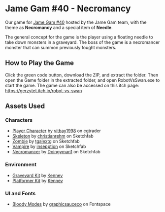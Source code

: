 # Jame Gam #40 - Necromancy

Our game for [Jame Gam #40](https://itch.io/jam/jame-gam-40) hosted by the Jame Gam team, with the theme as **Necromancy** and a special item of **Needle**.

The general concept for the game is the player using a floating needle to take down monsters in a graveyard. The boss of the game is a necromancer monster that can summon previously fought monsters.

## How to Play the Game
Click the green code button, download the ZIP, and extract the folder. Then open the Game folder in the extracted folder, and open RobotVsSwan.exe to start the game. The game can also be accessed on this itch page: https://gerzytet.itch.io/robot-vs-swan

## Assets Used

### Characters

- [Player Character](https://www.cgtrader.com/free-3d-models/character/child/character-ninja-kid-cartoon) by [vitbay1998](https://www.cgtrader.com/free-3d-models/character/child/character-ninja-kid-cartoon) on cgtrader
- [Skeleton](https://sketchfab.com/3d-models/skeleton-walking-animation-8c05402bfd194032877045dc2a1c02ac) by [christianrehm](https://sketchfab.com/christianrehm) on Sketchfab
- [Zombie](https://sketchfab.com/3d-models/zombie-warrior-81d59334573e4089960ef5bffb5a827b) by [tgalextg](https://sketchfab.com/tgalextg) on Sketchfab
- [Vampire](https://sketchfab.com/3d-models/cartoony-dracula-16ce097feef544f492ddecc39c3228df) by [insepption](https://sketchfab.com/insepption) on Sketchfab
- [Necromancer](https://sketchfab.com/3d-models/low-poly-necromancer-character-dcacae34df4846a68b49a8a29c80aed3) by [Doingyman1](https://sketchfab.com/Doingyman1) on Sketchfab

### Environment
- [Graveyard Kit](https://kenney.nl/assets/graveyard-kit) by [Kenney](https://kenney.nl/)
- [Platformer Kit](https://kenney.nl/assets/platformer-kit) by [Kenney](https://kenney.nl/)

### UI and Fonts
- [Bloody Modes](https://www.fontspace.com/bloody-modes-font-f114446) by [graphicsauceco](https://www.fontspace.com/graphicsauceco) on Fontspace
